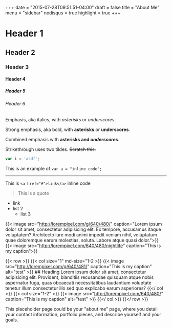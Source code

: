 +++
date = "2015-07-28T09:51:51-04:00"
draft = false
title = "About Me"
menu = "sidebar"
nodisqus = true
highlight = true
+++

# Header 1
## Header 2
### Header 3
#### Header 4
##### Header 5
###### Header 6

Emphasis, aka italics, with *asterisks* or _underscores_.

Strong emphasis, aka bold, with **asterisks** or __underscores__.

Combined emphasis with **asterisks and _underscores_**.

Strikethrough uses two tildes. ~~Scratch this.~~

```javascript
var i = 'asdf';
```

This is an example of `var a = "inline code";`

---

This is `<a href="#">link</a>` inline code

> This is a quote

- link
- list 2
    - list 3

{{< image src="http://lorempixel.com/g/640/480/" caption="Lorem ipsum dolor sit amet, consectetur adipisicing elit. Ex tempore, accusamus itaque voluptatem? Architecto iure modi animi impedit veniam nihil, voluptatum quae doloremque earum molestias, soluta. Labore atque quasi dolor.">}}
{{< image src="http://lorempixel.com/640/480/nightlife" caption="This is my caption">}}

{{< row >}}
    {{< col size="1" md-size="1-2 >}}
    {{< image src="http://lorempixel.com/g/640/481/" caption="This is my caption" alt="test" >}}
    ## Heading
    Lorem ipsum dolor sit amet, consectetur adipisicing elit. Provident, blanditiis recusandae quisquam atque nobis aspernatur fuga, quas obcaecati necessitatibus laudantium voluptate tenetur illum consectetur illo sed quo explicabo earum asperiores?
    {{</ col >}}
    {{< col size="1-2" >}}
        {{< image src="http://lorempixel.com/640/480/" caption="This is my caption" alt="test" >}}
    {{</ col >}}
{{</ row >}}

This placeholder page could be your "about me" page, where you detail your contact information,
portfolio pieces, and describe yourself and your goals.